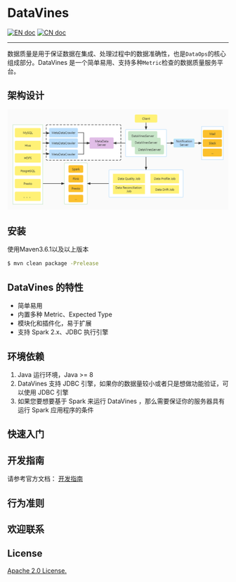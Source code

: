 # DataVines

[![EN doc](https://img.shields.io/badge/document-English-blue.svg)](README.md)
[![CN doc](https://img.shields.io/badge/文档-中文版-blue.svg)](README.zh-CN.md)

---

数据质量是用于保证数据在集成、处理过程中的数据准确性，也是`DataOps`的核心组成部分。DataVines 是一个简单易用、支持多种`Metric`检查的数据质量服务平台。

## 架构设计
![DataVinesArchitecture](docs/img/architecture.jpg)
## 安装

使用Maven3.6.1以及以上版本
```sh
$ mvn clean package -Prelease
```
## DataVines 的特性

* 简单易用
* 内置多种 Metric、Expected Type
* 模块化和插件化，易于扩展
* 支持 Spark 2.x、JDBC 执行引擎

## 环境依赖

1. Java 运行环境，Java >= 8
3. DataVines 支持 JDBC 引擎，如果你的数据量较小或者只是想做功能验证，可以使用 JDBC 引擎
2. 如果您要想要基于 Spark 来运行 DataVines ，那么需要保证你的服务器具有运行 Spark 应用程序的条件

## 快速入门

## 开发指南
请参考官方文档： [开发指南](docs/development/zh-CN/index.md)

## 行为准则

## 欢迎联系

## License
[Apache 2.0 License.](LICENSE)